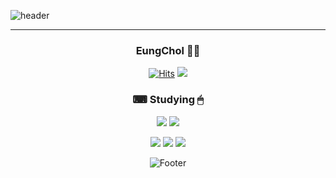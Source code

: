 ![header](https://capsule-render.vercel.app/api?type=waving&color=black&height=70px&section=header&text=안녕하세요%20김응철이에요😊&fontSize=40)

---------------------------------------------------------------------------------------------------------------------------------------------------------------------
<div align = "center">
<img scr="http://mazassumnida.wtf/api/v2/generate_badge?boj=zbqlr456" align="right" >
<!-- [![Solved.ac 프로필](http://mazassumnida.wtf/api/v2/generate_badge?boj=zbqlr456)](https://solved.ac/zbqlr456) -->
  
### EungChol 👨‍🦱
[![Hits](https://hits.seeyoufarm.com/api/count/incr/badge.svg?url=https%3A%2F%2Fgithub.com%2Fzbqlr456&count_bg=%23181717&title_bg=%23181717&icon=github.svg&icon_color=%23FFFFFF&title=hits&edge_flat=true)](https://github.com/zbqlr456)
<a href="https://generated-honeydew-14e.notion.site/e02d79c6bc4940538e15a480c7074afc"><img src="https://img.shields.io/badge/Notion-000000?style=flat-square&logo=Notion&logoColor=white"/></a>

### ⌨ Studying 🖱
<img src="https://img.shields.io/badge/JAVA-007396?style=flat-square&logo=Java&logoColor=white"/></a>
<img src="https://img.shields.io/badge/SpringBoot-6DB33F?style=flat-square&logo=Spring&logoColor=white"/></a>

<img src="https://img.shields.io/badge/Mysql-4479A1?style=flat-square&logo=Mysql&logoColor=white"/></a>
<img src="https://img.shields.io/badge/Docker-2496ED?style=flat-square&logo=Docker&logoColor=white"/></a>
<img src="https://img.shields.io/badge/Jira-0052CC?style=flat-square&logo=JiraSoftware&logoColor=white"/></a>

![Footer](https://capsule-render.vercel.app/api?type=waving&color=white&height=100&section=footer)

</div>
